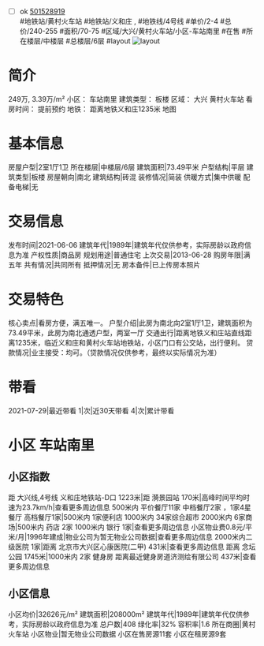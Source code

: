 - [ ] ok [501528919](https://bj.5i5j.com/ershoufang/501528919.html)  
 #地铁站/黄村火车站 #地铁站/义和庄 ,  #地铁线/4号线
#单价/2-4 #总价/240-255 #面积/70-75   #区域/大兴/黄村火车站/小区-车站南里 #在售 #所在楼层/中楼层 #总楼层/6层 #layout 
![layout](http://image2a.5i5j.com/bdir/layout/623e640e10f24401bddd3cd1c7a0c5d8.jpg_P5.jpg) 
# 简介 
 249万,  3.39万/m² 
小区： 车站南里
建筑类型： 板楼
区域： 大兴 黄村火车站
看房时间： 提前预约
地铁： 距离地铁义和庄1235米 地图
# 基本信息 
 房屋户型|2室1厅1卫
所在楼层|中楼层/6层
建筑面积|73.49平米
户型结构|平层
建筑类型|板楼
房屋朝向|南北
建筑结构|砖混
装修情况|简装
供暖方式|集中供暖
配备电梯|无
# 交易信息 
 发布时间|2021-06-06
建筑年代|1989年|建筑年代仅供参考，实际房龄以政府信息为准
产权性质|商品房
规划用途|普通住宅
上次交易|2013-06-28
购房年限|满五年
共有情况|共同所有
抵押情况|无
房本备件|已上传房本照片
# 交易特色 
 核心卖点|看房方便，满五唯一。
户型介绍|此房为南北向2室1厅1卫，建筑面积为73.49平米，此房为南北通透户型，两室一厅
交通出行|距离地铁义和庄站直线距离1235米，临近义和庄和黄村火车站地铁站，小区门口有公交站，出行便利。
贷款情况|业主接受：均可。（贷款情况仅供参考，最终以实际情况为准）
# 带看 
 2021-07-29|最近带看	 1|次|近30天带看	 4|次|累计带看
# 小区 车站南里
## 小区指数 
 距 大兴线,4号线 义和庄地铁站-D口 1223米|距 漪景园站 170米|高峰时间平均时速为23.7km/h|查看更多周边信息
500米内 平价餐厅11家
中档餐厅2家 ，1家4星餐厅
高档餐厅1家|500米内 1家便利店
1000米内 34家综合超市
2000米内 6家商场|500米内 药店 2家
1000米内 银行 1家|查看更多周边信息
小区物业费0.8元/平米/月|1996年建成|物业公司为暂无物业公司数据|查看更多周边信息
2000米内二级医院 1家|距离 北京市大兴区心康医院(二甲)  431米|查看更多周边信息
距离 念坛公园 1745米|1000米内 2家 健身房
距离最近健身房道济测绘有限公司 437米|查看更多周边信息
## 小区信息 
 小区均价|32626元/m²
建筑面积|208000m²
建筑年代|1989年|建筑年代仅供参考，实际房龄以政府信息为准
总户数|408
绿化率|32%
容积率|1.6
所在商圈|黄村火车站
小区物业|暂无物业公司数据
小区在售房源11套
小区在租房源9套
